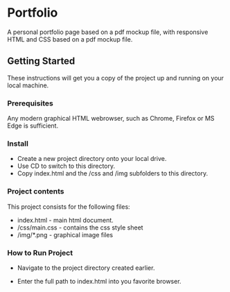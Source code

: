 # Portfolio

A personal portfolio page based on a pdf mockup file, with responsive HTML and CSS based on a pdf mockup file.

## Getting Started

These instructions will get you a copy of the project up and running on your local machine.

### Prerequisites

Any modern graphical HTML webrowser, such as Chrome, Firefox or MS Edge is sufficient.

### Install

* Create a new project directory onto your local drive.
* Use CD to switch to this directory.
* Copy index.html and the /css and /img subfolders to this directory.

### Project contents

This project consists for the following files:

* index.html - main html document.
* /css/main.css - contains the css style sheet
* /img/*.png - graphical image files

### How to Run Project

* Navigate to the project directory created earlier.

* Enter the full path to index.html into you favorite browser.

